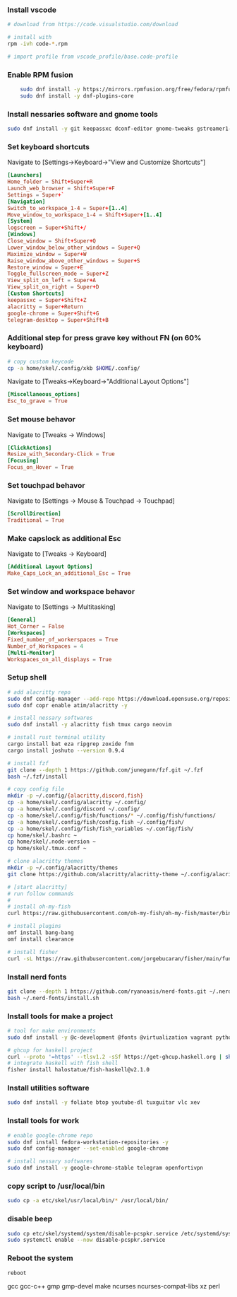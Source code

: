 ### Install vscode
```bash
# download from https://code.visualstudio.com/download

# install with 
rpm -ivh code-*.rpm

# import profile from vscode_profile/base.code-profile
```

### Enable RPM fusion
```bash
	sudo dnf install -y https://mirrors.rpmfusion.org/free/fedora/rpmfusion-free-release-$(rpm -E %fedora).noarch.rpm https://mirrors.rpmfusion.org/nonfree/fedora/rpmfusion-nonfree-release-$(rpm -E %fedora).noarch.rpm
    sudo dnf install -y dnf-plugins-core
```

### Install nessaries software and gnome tools
```bash
sudo dnf install -y git keepassxc dconf-editor gnome-tweaks gstreamer1-plugins-bad-free-extras gstreamer1-plugin-openh264
```

### Set keyboard shortcuts
Navigate to [Settings->Keyboard->"View and Customize Shortcuts"]
```toml
[Launchers]
Home_folder = Shift+Super+R
Launch_web_browser = Shift+Super+F
Settings = Super+`
[Navigation]
Switch_to_workspace_1-4 = Super+[1..4]
Move_window_to_workspace_1-4 = Shift+Super+[1..4]
[System]
logscreen = Super+Shift+/
[Windows]
Close_window = Shift+Super+Q
Lower_window_below_other_windows = Super+Q
Maximize_window = Super+W
Raise_window_above_other_windows = Super+S
Restore_window = Super+E
Toggle_fullscreen_mode = Super+Z
View_split_on_left = Super+A
View_split_on_right = Super+D
[Custom Shortcuts]
keepassxc = Super+Shift+Z
alacritty = Super+Return
google-chrome = Super+Shift+G
telegram-desktop = Super+Shift+B
```

### Additional step for press grave key without FN (on 60% keyboard)
```bash
# copy custom keycode
cp -a home/skel/.config/xkb $HOME/.config/
```
Navigate to [Tweaks->Keyboard->"Additional Layout Options"]
```toml
[Miscellaneous_options]
Esc_to_grave = True
```

### Set mouse behavor
Navigate to [Tweaks -> Windows]
```toml
[ClickActions]
Resize_with_Secondary-Click = True
[Focusing]
Focus_on_Hover = True
```

### Set touchpad behavor
Navigate to 
[Settings -> Mouse & Touchpad -> Touchpad]
```toml
[ScrollDirection]
Traditional = True
```

### Make capslock as additional Esc
Navigate to [Tweaks -> Keyboard]
```toml
[Additional Layout Options]
Make_Caps_Lock_an_additional_Esc = True
```

### Set window and workspace behavor
Navigate to [Settings -> Multitasking]
```toml
[General]
Hot_Corner = False
[Workspaces]
Fixed_number_of_workerspaces = True
Number_of_Workspaces = 4
[Multi-Monitor]
Workspaces_on_all_displays = True
```

### Setup shell
```bash
# add alacritty repo
sudo dnf config-manager --add-repo https://download.opensuse.org/repositories/shells:fish/Fedora_39/shells:fish.repo
sudo dnf copr enable atim/alacritty -y

# install nessary softwares 
sudo dnf install -y alacritty fish tmux cargo neovim

# install rust terminal utility
cargo install bat eza ripgrep zoxide fnm
cargo install joshuto --version 0.9.4

# install fzf
git clone --depth 1 https://github.com/junegunn/fzf.git ~/.fzf
bash ~/.fzf/install

# copy config file
mkdir -p ~/.config/{alacritty,discord,fish}
cp -a home/skel/.config/alacritty ~/.config/
cp -a home/skel/.config/discord ~/.config/
cp -a home/skel/.config/fish/functions/* ~/.config/fish/functions/
cp -a home/skel/.config/fish/config.fish ~/.config/fish/
cp -a home/skel/.config/fish/fish_variables ~/.config/fish/
cp home/skel/.bashrc ~
cp home/skel/.node-version ~
cp home/skel/.tmux.conf ~

# clone alacritty themes
mkdir -p ~/.config/alacritty/themes
git clone https://github.com/alacritty/alacritty-theme ~/.config/alacritty/themes

# [start alacritty]
# run follow commands
#
# install oh-my-fish
curl https://raw.githubusercontent.com/oh-my-fish/oh-my-fish/master/bin/install | fish

# install plugins
omf install bang-bang
omf install clearance

# install fisher
curl -sL https://raw.githubusercontent.com/jorgebucaran/fisher/main/functions/fisher.fish | source && fisher install jorgebucaran/fisher
```

### Install nerd fonts
```bash
git clone --depth 1 https://github.com/ryanoasis/nerd-fonts.git ~/.nerd-fonts
bash ~/.nerd-fonts/install.sh
```

### Install tools for make a project
```bash
# tool for make environments
sudo dnf install -y @c-development @fonts @virtualization vagrant python3-pip python3-devel

# ghcup for haskell project
curl --proto '=https' --tlsv1.2 -sSf https://get-ghcup.haskell.org | sh
# integrate haskell with fish shell
fisher install halostatue/fish-haskell@v2.1.0
```

### Install utilities software
```bash
sudo dnf install -y foliate btop youtube-dl tuxguitar vlc xev
```

### Install tools for work
```bash
# enable google-chrome repo
sudo dnf install fedora-workstation-repositories -y
sudo dnf config-manager --set-enabled google-chrome

# install nessary softwares
sudo dnf install -y google-chrome-stable telegram openfortivpn
```

### copy script to /usr/local/bin
```bash
sudo cp -a etc/skel/usr/local/bin/* /usr/local/bin/
```

### disable beep
```bash
sudo cp etc/skel/systemd/system/disable-pcspkr.service /etc/systemd/system/disable-pcspkr.service
sudo systemctl enable --now disable-pcspkr.service
```

### Reboot the system
```bash
reboot
```
gcc gcc-c++ gmp gmp-devel make ncurses ncurses-compat-libs xz perl